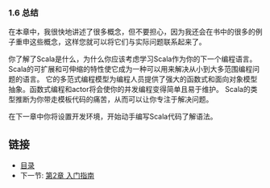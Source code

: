 ### 1.6 总结

在本章中，我很快地讲述了很多概念，但不要担心，因为我还会在书中的很多的例子重申这些概念，这样您就可以将它们与实际问题联系起来了。

你了解了Scala是什么，为什么你应该考虑学习Scala作为你的下一个编程语言。Scala的可扩展和可伸缩的特性使它成为一种可以用来解决从小到大多范围编程问题的语言。
它的多范式编程模型为编程人员提供了强大的函数式和面向对象模型抽象。函数式编程和actor将会使你的并发编程变得简单且易于维护。
Scala的类型推断为你带走模板代码的痛苦，从而可以让你专注于解决问题。

在下一章中你将设置开发环境，开始动手编写Scala代码了解语法。


## 链接
- [目录](../README.md)
- 下一节: [第2章 入门指南](1.2.md)
